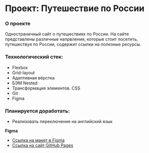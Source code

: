 # Проект: Путешествие по России

### О проекте
Одностраничный сайт о путешествиях по России. На сайте представлены различные напрвления, которые стоит посетить, путешествуя по России, содержит ссылки на полезные ресурсы.

### Технологический стек:

* Flexbox
* Grid-layout
* Адаптивная вёрстка
* БЭМ Nested
* Трансформация элементов. CSS
* Git
* Figma

### Планируется доработать:

* Реализовать переключение на английский язык


**Figma**

* [Ссылка на макет в Figma](https://www.figma.com/file/5S2WSbEFL6awjVWJ0NWL8Q/Sprint-3_-Russia-_-desktop-mobile?node-id=28503%3A0)
* [Ссылка на сайт GitHub Pages](https://vadimekler.github.io/russian-travel/)

